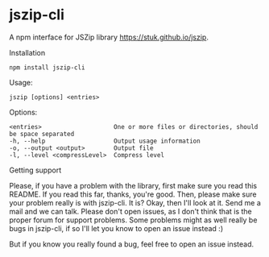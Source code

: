 # jszip-cli

A npm interface for JSZip library https://stuk.github.io/jszip.

Installation

```
npm install jszip-cli
```

Usage:
```
jszip [options] <entries>
```
Options:

```
<entries>                    One or more files or directories, should be space separated
-h, --help                   Output usage information
-o, --output <output>        Output file
-l, --level <compressLevel>  Compress level
```

Getting support

Please, if you have a problem with the library, first make sure you read this README. If you read this far, thanks, you're good. Then, please make sure your problem really is with jszip-cli. It is? Okay, then I'll look at it. Send me a mail and we can talk. Please don't open issues, as I don't think that is the proper forum for support problems. Some problems might as well really be bugs in jszip-cli, if so I'll let you know to open an issue instead :)

But if you know you really found a bug, feel free to open an issue instead.